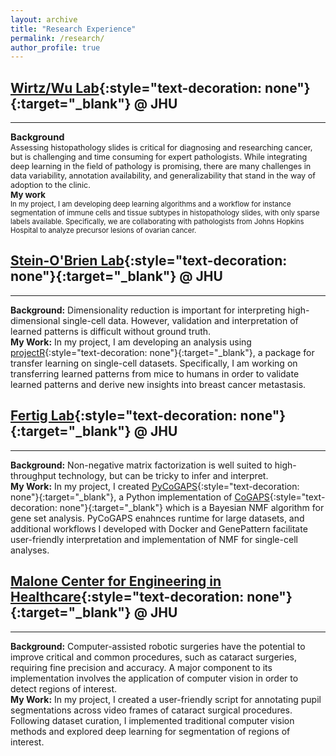 ```yaml
---
layout: archive
title: "Research Experience"
permalink: /research/
author_profile: true
---
```



## [Wirtz/Wu Lab](https://wirtzlab.johnshopkins.edu/){:style="text-decoration: none"}{:target="_blank"} @ JHU 
---

<span style="font-size:1.05em;">**Background**</span>  
<span style="font-size:0.9em;"> Assessing histopathology slides is critical for diagnosing and researching cancer, but is challenging and time consuming for expert pathologists. While integrating deep learning in the field of pathology is promising, there are many challenges in data variability, annotation availability, and generalizability that stand in the way of adoption to the clinic.  
<span style="font-size:1.05em;">**My work**</span>  
<span style="font-size:0.9em;"> In my project, I am developing deep learning algorithms and a workflow for instance segmentation of immune cells and tissue subtypes in histopathology slides, with only sparse labels available. Specifically, we are collaborating with pathologists from Johns Hopkins Hospital to analyze precursor lesions of ovarian cancer.  


## [Stein-O'Brien Lab](http://www.steinobrienlab.org/){:style="text-decoration: none"}{:target="_blank"} @ JHU 
---

**Background:** Dimensionality reduction is important for interpreting high-dimensional single-cell data. However, validation and interpretation of learned patterns is difficult without ground truth.  
**My Work:** In my project, I am developing an analysis using [projectR](https://pubmed.ncbi.nlm.nih.gov/32167521/){:style="text-decoration: none"}{:target="_blank"}, a package for transfer learning on single-cell datasets. Specifically, I am working on transferring learned patterns from mice to humans in order to validate learned patterns and derive new insights into breast cancer metastasis. 


## [Fertig Lab](https://fertiglab.com/){:style="text-decoration: none"}{:target="_blank"} @ JHU 
---
  
**Background:** Non-negative matrix factorization is well suited to high-throughput technology, but can be tricky to infer and interpret.  
**My Work:** In my project, I created [PyCoGAPS](https://www.biorxiv.org/content/10.1101/2022.07.09.499398v1){:style="text-decoration: none"}{:target="_blank"}, a Python implementation of [CoGAPS](https://bmcbioinformatics.biomedcentral.com/articles/10.1186/s12859-020-03796-9){:style="text-decoration: none"}{:target="_blank"} which is a Bayesian NMF algorithm for gene set analysis. PyCoGAPS enahnces runtime for large datasets, and additional workflows I developed with Docker and GenePattern facilitate user-friendly interpretation and implementation of NMF for single-cell analyses. 


## [Malone Center for Engineering in Healthcare](https://malonecenter.jhu.edu/){:style="text-decoration: none"}{:target="_blank"} @ JHU 
---

**Background:** Computer-assisted robotic surgeries have the potential to improve critical and common procedures, such as cataract surgeries, requiring fine precision and accuracy. A major component to its implementation involves the application of computer vision in order to detect regions of interest.  
**My Work:** In my project, I created a user-friendly script for annotating pupil segmentations across video frames of cataract surgical procedures. Following dataset curation, I implemented traditional computer vision methods and explored deep learning for segmentation of regions of interest.  
